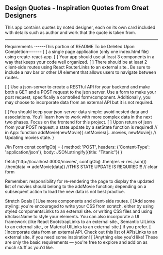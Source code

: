 ## Design Quotes - Inspiration Quotes from Great Designers
This app contains quotes by noted designer, each on its own card included with details such as author and work that the quote is taken from.



______________________________________________________________________________________________________________________________

Requirements ------This portion of README To be Deleted Upon Completion-------
[ ] a single page application (only one index.html file) using create-react-app.
[ ] Your app should use at least 3 components in a way that keeps your code well organized.
[ ] There should be at least 2 client-side routes using React RouterLinks to an external site.. Be sure to include a nav bar or other UI element that allows users to navigate between routes.

[ ] Use a json-server to create a RESTful API for your backend and make both a GET and a POST request to the json server. Use a form to make your post request, specifically a controlled form/component. Additionally, you may choose to incorporate data from an external API but it is not required.

[ ]You should keep your json-server data simple: avoid nested data and associations. You'll learn how to work with more complex data in the next two phases. Focus on the frontend for this project.
[ ] Upon return of json from your POST request, a state update by a setState function is required!
 // in App:
 function addMovie(newMovie){
  setMovies([...movies, newMovie]) // Updating movies state.
 }

 //in Form
 const configObj = {
  method: 'POST',
  headers: {'Content-Type': 'application/json'},
  body: JSON.stringify({title: "Titanic"})
 }

 fetch('http://localhost:3000/movies', configObj)
  .then(res => res.json())
  .then(data => addMovie(data)) //THIS STATE UPDATE IS REQUIRED!!!
  // clear form

Remember: responsibility for re-rendering the page to display the updated list of movies should belong to the addMovie function; depending on a subsequent action to load the new data is not best practice.

Stretch Goals
[ ]Use more components and client-side routes.
[ ]Add some styling: you're encouraged to write your CSS from scratch, either by using styled componentsLinks to an external site. or writing CSS files and using id/className to style your elements. You can also incorporate a UI framework (like React BootstrapLinks to an external site., Semantic UILinks to an external site., or Material UILinks to an external site.) if you prefer.
[ ]Incorporate data from an external API. Check out this list of APIsLinks to an external site. if you need some inspiration!
[ ]Anything else you'd like! These are only the basic requirements — you're free to explore and add on as much stuff as you'd like. 